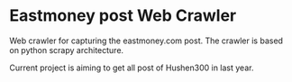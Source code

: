 # Eastmoney post Web Crawler

Web crawler for capturing the eastmoney.com post. The crawler is based on python scrapy architecture.

Current project is aiming to get all post of Hushen300 in last year.


